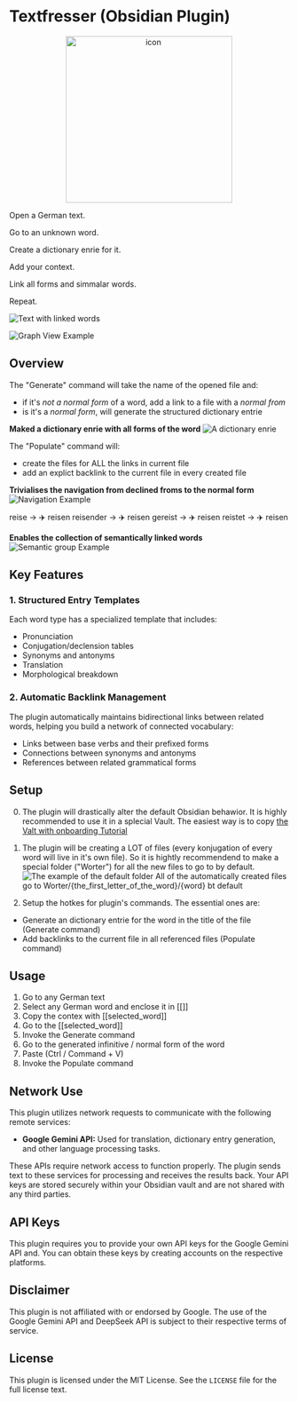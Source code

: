 # Textfresser (Obsidian Plugin)

<p align="center">
   <img src="img/icon.png" alt="icon" width="300"/>
</p>

<p align="center">
   <div width="300">
      <p>Open a German text.</p>
      <p>Go to an unknown word.</p>
      <p>Create a dictionary enrie for it.</p>
      <p>Add your context.</p>
      <p>Link all forms and simmalar words.</p>
      <p>Repeat.</p>
   </div>
</p>

![Text with linked words](img/new-text-and-links.png)

![Graph View Example](img/new-graph.png)

## Overview

The "Generate" command will take the name of the opened file and:

- if it's _not a normal form_ of a word, add a link to a file with a _normal from_
- is it's a _normal form_, will generate the structured dictionary entrie

**Maked a dictionary enrie with all forms of the word**
![A dictionary enrie](img/new-note.png)

The "Populate" command will:

- create the files for ALL the links in current file
- add an explict backlink to the current file in every created file

**Trivialises the navigation from declined froms to the normal form**  
![Navigation Example](img/navigation.png)

reise -> ✈️ reisen
reisender -> ✈️ reisen
gereist -> ✈️ reisen
reistet -> ✈️ reisen

**Enables the collection of semantically linked words**
![Semantic group Example](img/explain-example.png)

## Key Features

### 1. Structured Entry Templates

Each word type has a specialized template that includes:

- Pronunciation
- Conjugation/declension tables
- Synonyms and antonyms
- Translation
- Morphological breakdown

### 2. Automatic Backlink Management

The plugin automatically maintains bidirectional links between related words, helping you build a network of connected vocabulary:

- Links between base verbs and their prefixed forms
- Connections between synonyms and antonyms
- References between related grammatical forms

## Setup

0. The plugin will drastically alter the default Obsidian behawior. It is highly recommended to use it in a splecial Vault. The easiest way is to copy [the Valt with onboarding Tutorial](https://github.com/clockblocker/Textfresser_vault)

1. The plugin will be creating a LOT of files (every konjugation of every word will live in it's own file). So it is hightly recommendend to make a special folder ("Worter") for all the new files to go to by default.
   ![The example of the default folder](img/worter.png)
   All of the automatically created files go to Worter/{the_first_letter_of_the_word}/{word} bt default

2. Setup the hotkes for plugin's commands. The essential ones are:

- Generate an dictionary entrie for the word in the title of the file (Generate command)
- Add backlinks to the current file in all referenced files (Populate command)

## Usage

1. Go to any German text
2. Select any German word and enclose it in [[]]
3. Copy the contex with [[selected_word]]
4. Go to the [[selected_word]]
5. Invoke the Generate command
6. Go to the generated infinitive / normal form of the word
7. Paste (Ctrl / Command + V)
8. Invoke the Populate command

## Network Use

This plugin utilizes network requests to communicate with the following remote services:

- **Google Gemini API:** Used for translation, dictionary entry generation, and other language processing tasks.

These APIs require network access to function properly. The plugin sends text to these services for processing and receives the results back. Your API keys are stored securely within your Obsidian vault and are not shared with any third parties.

## API Keys

This plugin requires you to provide your own API keys for the Google Gemini API and. You can obtain these keys by creating accounts on the respective platforms.

## Disclaimer

This plugin is not affiliated with or endorsed by Google. The use of the Google Gemini API and DeepSeek API is subject to their respective terms of service.

## License

This plugin is licensed under the MIT License. See the `LICENSE` file for the full license text.
